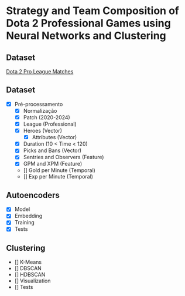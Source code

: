 # Strategy and Team Composition of Dota 2 Professional Games using Neural Networks and Clustering
## Dataset
[Dota 2 Pro League Matches](https://www.kaggle.com/datasets/bwandowando/dota-2-pro-league-matches-2023)

## Dataset
* [x] Pré-processamento
  * [x] Normalização
  * [x] Patch (2020-2024)
  * [x] League (Professional)
  * [x] Heroes (Vector)
    * [x] Attributes (Vector)
  * [x] Duration (10 < Time < 120)
  * [x] Picks and Bans (Vector)
  * [x] Sentries and Observers (Feature)
  * [x] GPM and XPM (Feature)
  * [] Gold per Minute (Temporal)
  * [] Exp per Minute (Temporal)

## Autoencoders
* [x] Model
* [x] Embedding
* [x] Training
* [x] Tests

## Clustering
* [] K-Means
* [] DBSCAN
* [] HDBSCAN
* [] Visualization
* [] Tests